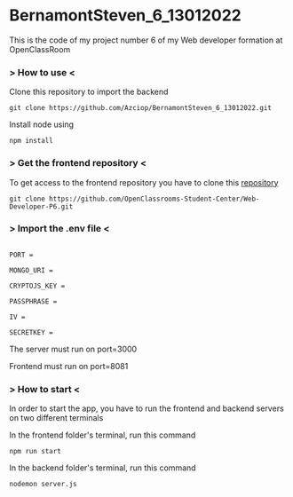 # BernamontSteven_6_13012022

This is the code of my project number 6 of my Web developer formation at OpenClassRoom

### > How to use <

Clone this repository to import the backend

```
git clone https://github.com/Azciop/BernamontSteven_6_13012022.git
```

Install node using

```
npm install
```

### > Get the frontend repository <

To get access to the frontend repository you have to clone this [repository](https://github.com/OpenClassrooms-Student-Center/Web-Developer-P6)

```
git clone https://github.com/OpenClassrooms-Student-Center/Web-Developer-P6.git
```

### > Import the .env file <

```

PORT =

MONGO_URI =

CRYPTOJS_KEY =

PASSPHRASE =

IV =

SECRETKEY =

```

The server must run on port=3000

Frontend must run on port=8081

### > How to start <

In order to start the app, you have to run the frontend and backend servers on two different terminals

In the frontend folder's terminal, run this command

```
npm run start
```

In the backend folder's terminal, run this command

```
nodemon server.js
```
